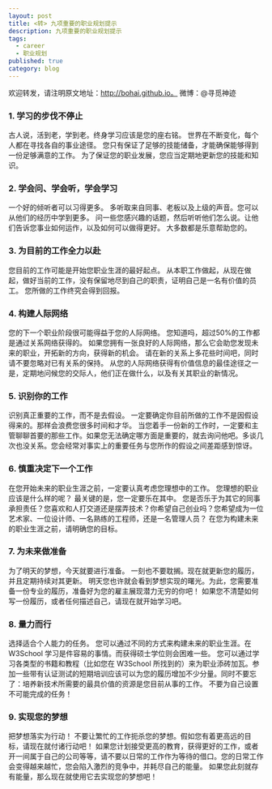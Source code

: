 ```yaml
---
layout: post
title: <转> 九项重要的职业规划提示
description: 九项重要的职业规划提示
tags:
  - career
  - 职业规划
published: true
category: blog
---
```

欢迎转发，请注明原文地址：http://bohai.github.io。
微博：@寻觅神迹

### 1. 学习的步伐不停止
古人说，活到老，学到老。终身学习应该是您的座右铭。
世界在不断变化，每个人都在寻找各自的事业途径。
您只有保证了足够的技能储备，才能确保能够得到一份足够满意的工作。
为了保证您的职业发展，您应当定期地更新您的技能和知识。

### 2. 学会问、学会听，学会学习
一个好的倾听者可以习得更多。
多听取来自同事、老板以及上级的声音。您可以从他们的经历中学到更多。
问一些您感兴趣的话题，然后听听他们怎么说。让他们告诉您事业如何运作，以及如何可以做得更好。
大多数都是乐意帮助您的。
### 3. 为目前的工作全力以赴
您目前的工作可能是开始您职业生涯的最好起点。
从本职工作做起，从现在做起，做好当前的工作，没有保留地尽到自己的职责，证明自己是一名有价值的员工。
您所做的工作终究会得到回报。

### 4. 构建人际网络
您的下一个职业阶段很可能得益于您的人际网络。
您知道吗，超过50%的工作都是通过关系网络获得的。
如果您拥有一张良好的人际网络，那么它会助您发现未来的职业，开拓新的方向，获得新的机会。
请在新的关系上多花些时间吧，同时请不要忽略对已有关系的保持。
从您的人际网络获得有价值信息的最佳途径之一是，定期地问候您的交际人，他们正在做什么，以及有关其职业的新情况。

### 5. 识别你的工作
识别真正重要的工作，而不是去假设。
一定要确定你目前所做的工作不是因假设得来的。那样会浪费您很多时间和才华。
当您着手一份新的工作时，一定要和主管聊聊首要的那些工作。如果您无法确定哪方面是重要的，就去询问他吧。多谈几次也没关系。您会经常对事实上的重要任务与您所作的假设之间差距感到惊讶。

### 6. 慎重决定下一个工作
在您开始未来的职业生涯之前，一定要认真考虑您理想中的工作。
您理想的职业应该是什么样的呢？ 最关键的是，您一定要乐在其中。
您是否乐于为其它的同事承担责任？您喜欢和人打交道还是摆弄技术？你希望自己创业吗？您希望成为一位艺术家、一位设计师、一名熟练的工程师，还是一名管理人员？
在您为构建未来的职业生涯之前，请明确您的目标。

### 7. 为未来做准备
为了明天的梦想，今天就要进行准备。
一刻也不要耽搁。现在就更新您的履历，并且定期持续对其更新。
明天您也许就会看到梦想实现的曙光。为此，您需要准备一份专业的履历，准备好为您的雇主展现潜力无穷的你吧！
如果您不清楚如何写一份履历，或者任何描述自己，请现在就开始学习吧。

### 8. 量力而行
选择适合个人能力的任务。
您可以通过不同的方式来构建未来的职业生涯。在 W3School 学习是件容易的事情。而获得硕士学位则会困难一些。
您可以通过学习各类型的书籍和教程（比如您在 W3School 所找到的）来为职业添砖加瓦。参加一些带有认证测试的短期培训应该可以为您的履历增加不少分量。同时不要忘了：培养新技术所需要的最具价值的资源是您目前从事的工作。
不要为自己设置不可能完成的任务！

### 9. 实现您的梦想
把梦想落实为行动！
不要让繁忙的工作扼杀您的梦想。假如您有着更高远的目标，请现在就付诸行动吧！
如果您计划接受更高的教育，获得更好的工作，或者开一间属于自己的公司等等，请不要以日常的工作作为等待的借口。您的日常工作会变得越来越忙，您会陷入激烈的竞争中，并耗尽自己的能量。
如果您此刻就存有能量，那么现在就使用它去实现您的梦想吧！
